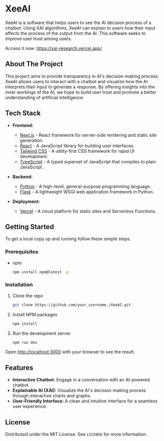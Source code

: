 # XeeAI

XeeAI is a software that helps users to see the AI decision process of a chatbot. Using XAI algorithms, XeeAI can explain to users how their input affects the process of the output from the AI. This software seeks to improve user trust among users. 

Access it now: https://xai-research.vercel.app/

## About The Project

This project aims to provide transparency in AI's decision-making process. XeeAI allows users to interact with a chatbot and visualize how the AI interprets their input to generate a response. By offering insights into the inner workings of the AI, we hope to build user trust and promote a better understanding of artificial intelligence.

## Tech Stack

*   **Frontend:**
    *   [Next.js](https://nextjs.org/) - React framework for server-side rendering and static site generation.
    *   [React](https://reactjs.org/) - A JavaScript library for building user interfaces.
    *   [Tailwind CSS](https://tailwindcss.com/) - A utility-first CSS framework for rapid UI development.
    *   [TypeScript](https://www.typescriptlang.org/) - A typed superset of JavaScript that compiles to plain JavaScript.

*   **Backend:**
    *   [Python](https://www.python.org/) - A high-level, general-purpose programming language.
    *   [Flask](https://flask.palletsprojects.com/) - A lightweight WSGI web application framework in Python.

*   **Deployment:**
    *   [Vercel](https://vercel.com/) - A cloud platform for static sites and Serverless Functions.

## Getting Started

To get a local copy up and running follow these simple steps.

### Prerequisites

*   npm
    ```sh
    npm install npm@latest -g
    ```

### Installation

1.  Clone the repo
    ```sh
    git clone https://github.com/your_username_/XeeAI.git
    ```
2.  Install NPM packages
    ```sh
    npm install
    ```
3.  Run the development server
    ```sh
    npm run dev
    ```
Open [http://localhost:3000](http://localhost:3000) with your browser to see the result.

## Features

*   **Interactive Chatbot:** Engage in a conversation with an AI-powered chatbot.
*   **Explainable AI (XAI):** Visualize the AI's decision-making process through interactive charts and graphs.
*   **User-Friendly Interface:** A clean and intuitive interface for a seamless user experience.

## License

Distributed under the MIT License. See `LICENSE` for more information.